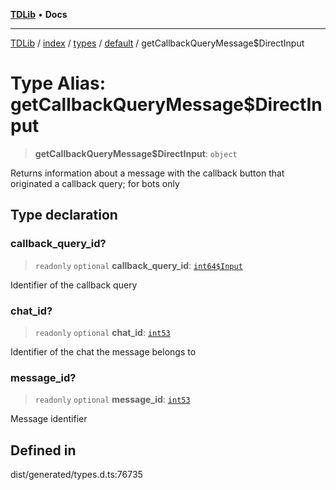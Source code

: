 [**TDLib**](../../../../../../README.md) • **Docs**

***

[TDLib](../../../../../../modules.md) / [index](../../../../../README.md) / [types](../../../README.md) / [default](../README.md) / getCallbackQueryMessage$DirectInput

# Type Alias: getCallbackQueryMessage$DirectInput

> **getCallbackQueryMessage$DirectInput**: `object`

Returns information about a message with the callback button that originated a callback query; for bots only

## Type declaration

### callback\_query\_id?

> `readonly` `optional` **callback\_query\_id**: [`int64$Input`](int64$Input.md)

Identifier of the callback query

### chat\_id?

> `readonly` `optional` **chat\_id**: [`int53`](int53.md)

Identifier of the chat the message belongs to

### message\_id?

> `readonly` `optional` **message\_id**: [`int53`](int53.md)

Message identifier

## Defined in

dist/generated/types.d.ts:76735
